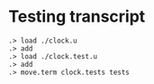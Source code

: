# Testing transcript

```ucm
.> load ./clock.u
.> add
.> load ./clock.test.u
.> add
.> move.term clock.tests tests
```
